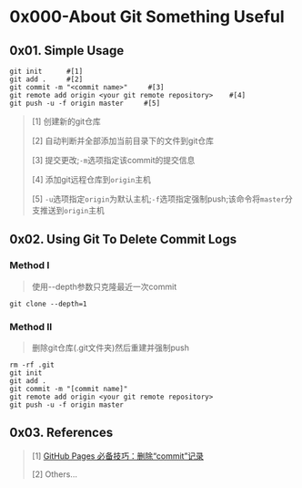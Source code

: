# 0x000-About Git Something Useful

## 0x01. Simple Usage

```shell
git init      #[1]
git add .     #[2]
git commit -m "<commit name>"     #[3]
git remote add origin <your git remote repository>    #[4]
git push -u -f origin master     #[5]
```

> [1] 创建新的git仓库
>
> [2] 自动判断并全部添加当前目录下的文件到git仓库
>
> [3] 提交更改;`-m`选项指定该commit的提交信息
>
> [4] 添加git远程仓库到`origin`主机
>
> [5] `-u`选项指定`origin`为默认主机;`-f`选项指定强制push;该命令将`master`分支推送到`origin`主机

## 0x02. Using Git To Delete Commit Logs

### Method I

> 使用--depth参数只克隆最近一次commit

```shell
git clone --depth=1
```

### Method II

> 删除git仓库(.git文件夹)然后重建并强制push

```shell
rm -rf .git
git init
git add .
git commit -m "[commit name]"
git remote add origin <your git remote repository>
git push -u -f origin master
```

## 0x03. References

> [1] [GitHub Pages 必备技巧：删除“commit”记录](https://www.v2ex.com/amp/t/461577)
>  
> [2] Others...
